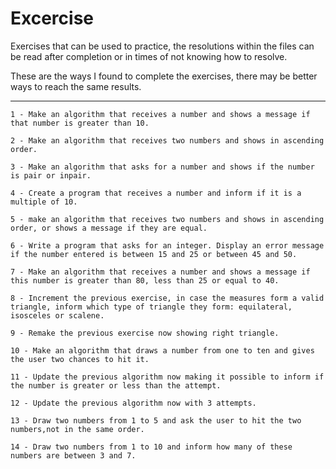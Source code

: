 # Excercise

Exercises that can be used to practice, the resolutions within the files can be read after completion or in times of not knowing how to resolve.

These are the ways I found to complete the exercises, there may be better ways to reach the same results.

---
```
1 - Make an algorithm that receives a number and shows a message if that number is greater than 10.
```
```
2 - Make an algorithm that receives two numbers and shows in ascending order.
```
```
3 - Make an algorithm that asks for a number and shows if the number is pair or inpair.
```
```
4 - Create a program that receives a number and inform if it is a multiple of 10.
```
```
5 - make an algorithm that receives two numbers and shows in ascending order, or shows a message if they are equal.

```
```
6 - Write a program that asks for an integer. Display an error message if the number entered is between 15 and 25 or between 45 and 50.
```
```
7 - Make an algorithm that receives a number and shows a message if this number is greater than 80, less than 25 or equal to 40.
```
```
8 - Increment the previous exercise, in case the measures form a valid triangle, inform which type of triangle they form: equilateral, isosceles or scalene.
```
```
9 - Remake the previous exercise now showing right triangle.
```
```
10 - Make an algorithm that draws a number from one to ten and gives the user two chances to hit it.
```
```
11 - Update the previous algorithm now making it possible to inform if the number is greater or less than the attempt.
```
```
12 - Update the previous algorithm now with 3 attempts.
```
```
13 - Draw two numbers from 1 to 5 and ask the user to hit the two numbers,not in the same order.
```
```
14 - Draw two numbers from 1 to 10 and inform how many of these numbers are between 3 and 7.
```
